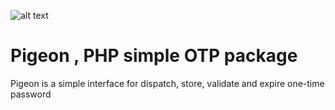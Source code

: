 ![alt text](https://img.techpowerup.org/200624/pigeon-corporation-logo-bird-700x261.png)

# Pigeon , PHP simple OTP package

Pigeon is a simple interface for dispatch, store, validate and expire one-time password
